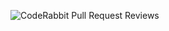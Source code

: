 ![CodeRabbit Pull Request Reviews](https://img.shields.io/coderabbit/prs/github/Minkyu222341/helpcenter-crawler?utm_source=oss&utm_medium=github&utm_campaign=Minkyu222341%2Fhelpcenter-crawler&labelColor=171717&color=FF570A&link=https%3A%2F%2Fcoderabbit.ai&label=CodeRabbit+Reviews)
